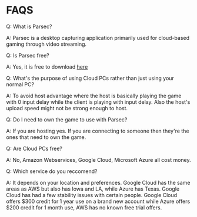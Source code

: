 # FAQS



Q: What is Parsec? 

A: Parsec is a desktop capturing application primarily used for cloud-based gaming through video streaming. 




Q: Is Parsec free?

A: Yes, it is free to download [here](https://parsecgaming.com/downloads/)



Q: What's the purpose of using Cloud PCs rather than just using your normal PC?

A: To avoid host advantage where the host is basically playing the game with 0 input delay while the client is playing with input delay. Also the host's upload speed might not be strong enough to host.



Q: Do I need to own the game to use with Parsec?

A: If you are hosting yes. If you are connecting to someone then they're the ones that need to own the game.



Q: Are Cloud PCs free?

A: No, Amazon Webservices, Google Cloud, Microsoft Azure all cost money.



Q: Which service do you reccomend? 


A: It depends on your location and preferences. Google Cloud has the same areas as AWS but also has Iowa and LA, while Azure has Texas. Google Cloud has had a few stability issues with certain people. Google Cloud offers $300 credit for 1 year use on a brand new account while Azure offers $200 credit for 1 month use, AWS has no known free trial offers. 

